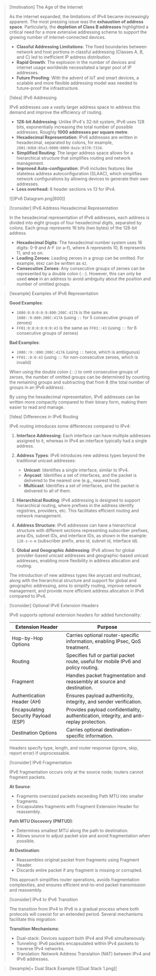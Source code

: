 > [!motivation] The Age of the Internet
> 
> As the internet expanded, the limitations of IPv4 became increasingly apparent. The most pressing issue was the **exhaustion of address space**. Particularly, the **depletion of Class B addresses** highlighted a critical need for a more extensive addressing scheme to support the growing number of internet-connected devices.
> 
> - **Classful Addressing Limitations**: The fixed boundaries between network and host portions in classful addressing (Classes A, B, and C) led to inefficient IP address distribution.
> - **Rapid Growth**: The explosion in the number of devices and internet usage worldwide necessitated a larger pool of IP addresses.
> - **Future Proofing**: With the advent of IoT and smart devices, a scalable and more flexible addressing model was needed to future-proof the infrastructure.
 
> [!idea] IPv6 Addressing
> 
> IPv6 addresses use  a vastly larger address space to address this demand and improve the efficiency of routing.
> 
> - **128-bit Addressing**: Unlike IPv4's 32-bit system, IPv6 uses 128 bits, exponentially increasing the total number of possible addresses. Roughly **1000 addresses per square metre**.
> - **Hexadecimal Representation**: IPv6 addresses are written in hexadecimal, separated by colons, for example, `2001:0db8:85a3:0000:0000:8a2e:0370:7334`. 
> - **Simplified Routing**: The larger address space allows for a hierarchical structure that simplifies routing and network management.
> - **Improved Auto-configuration**: IPv6 includes features like stateless address autoconfiguration (SLAAC), which simplifies network configurations by allowing devices to generate their own addresses.
> - **Less overhead:** 8 header sections vs 13 for IPv4.
> 
> ![[IPv6 Datagram.png|600]]

> [!consider] IPv6 Address Hexadecimal Representation
>
> In the hexadecimal representation of IPv6 addresses, each address is divided into eight groups of four hexadecimal digits, separated by colons. Each group represents 16 bits (two bytes) of the 128-bit address.
>
> - **Hexadecimal Digits**: The hexadecimal number system uses 16 digits: 0-9 and A-F (or a-f), where A represents 10, B represents 11, and so on.
> - **Leading Zeroes**: Leading zeroes in a group can be omitted. For example, `0042` can be written as `42`.
> - **Consecutive Zeroes**: Any consecutive groups of zeroes can be represented by a double colon (`::`). However, this can only be used **once** in an address to avoid ambiguity about the position and number of omitted groups.


> [!example] Examples of IPv6 Representation
>
> **Good Examples**:
>
> - `1080:0:0:0:0:9:800:200C:417A` is the same as `1080::9:800:200C:417A` (using `::` for 5 consecutive groups of zeroes)
> - `FF01:0:0:0:0:0:0:43` is the same as `FF01::43` (using `::` for 6 consecutive groups of zeroes)
>
> **Bad Examples**:
>
> - `1080::9::800:200C:417A` (using `::` twice, which is ambiguous)
> - `FF01::0:0:43` (using `::` for non-consecutive zeroes, which is invalid)
>
> When using the double colon (`::`) to omit consecutive groups of zeroes, the number of omitted groups can be determined by counting the remaining groups and subtracting that from 8 (the total number of groups in an IPv6 address).
>
> By using the hexadecimal representation, IPv6 addresses can be written more compactly compared to their binary form, making them easier to read and manage.

> [!idea] Differences in IPv6 Routing
>
> IPv6 routing introduces some differences compared to IPv4:
>
> 1. **Interface Addressing**: Each interface can have multiple addresses assigned to it, whereas in IPv4 an interface typically had a single address.
>
> 2. **Address Types**: IPv6 introduces new address types beyond the traditional unicast addresses:
>    - **Unicast**: Identifies a single interface, similar to IPv4.
>    - **Anycast**: Identifies a set of interfaces, and the packet is delivered to the nearest one (e.g., nearest host).
>    - **Multicast**: Identifies a set of interfaces, and the packet is delivered to all of them.
>
> 3. **Hierarchical Routing**: IPv6 addressing is designed to support hierarchical routing, where prefixes in the address identify registries, providers, etc. This facilitates efficient routing and network management.
>
> 4. **Address Structure**: IPv6 addresses can have a hierarchical structure with different sections representing subscriber prefixes, area IDs, subnet IDs, and interface IDs, as shown in the example: `128-s-n-m` (subscriber prefix, area id, subnet id, interface id).
>
> 5. **Global and Geographic Addressing**: IPv6 allows for global provider-based unicast addresses and geographic-based unicast addresses, enabling more flexibility in address allocation and routing.
>
> The introduction of new address types like anycast and multicast, along with the hierarchical structure and support for global and geographic addressing, aims to simplify routing, improve network management, and provide more efficient address allocation in IPv6 compared to IPv4.

> [!consider] Optional IPv6 Extension Headers
>
> IPv6 supports optional extension headers for added functionality:
>
> | Extension Header | Purpose |
> |-------------------|----------|
> | Hop-by-Hop Options | Carries optional router-specific information, enabling IPsec, QoS treatment. |
> | Routing | Specifies full or partial packet route, useful for mobile IPv6 and policy routing. |
> | Fragment | Handles packet fragmentation and reassembly at source and destination. |
> | Authentication Header (AH) | Ensures payload authenticity, integrity, and sender verification. |
> | Encapsulating Security Payload (ESP) | Provides payload confidentiality, authentication, integrity, and anti-replay protection. |
> | Destination Options | Carries optional destination-specific information. |
>
> Headers specify type, length, and router response (ignore, skip, report error) if unprocessable.


> [!consider] IPv6 Fragmentation
>
> IPv6 fragmentation occurs only at the source node; routers cannot fragment packets.
>
> **At Source**:
> - Fragments oversized packets exceeding Path MTU into smaller fragments.
> - Encapsulates fragments with Fragment Extension Header for reassembly.
>
> **Path MTU Discovery (PMTUD)**:
> - Determines smallest MTU along the path to destination.
> - Allows source to adjust packet size and avoid fragmentation when possible.
>
> **At Destination**:
> - Reassembles original packet from fragments using Fragment Header.
> - Discards entire packet if any fragment is missing or corrupted.
>
> This approach simplifies router operations, avoids fragmentation complexities, and ensures efficient end-to-end packet transmission and reassembly.


> [!consider] IPv4 to IPv6 Transition
>
> The transition from IPv4 to IPv6 is a gradual process where both protocols will coexist for an extended period. Several mechanisms facilitate this migration:
>
> **Transition Mechanisms**:
> - Dual-stack: Devices support both IPv4 and IPv6 simultaneously.
> - Tunneling: IPv6 packets encapsulated within IPv4 packets to traverse IPv4 networks.
> - Translation: Network Address Translation (NAT) between IPv4 and IPv6 addresses.
>


> [!example]+ Dual Stack Example
> ![[Dual Stack 1.png]]

